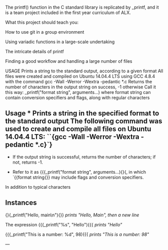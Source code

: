 The printf() function in the C standard library is replicated by _printf, and it is a team project included in the first year curriculum of ALX.

What this project should teach you:



How to use git in a group environment

Using variadic functions in a large-scale undertaking

The intricate details of printf

Finding a good workflow and handling a large number of files

USAGE
Prints a string to the standard output, according to a given format
All files were created and compiled on Ubuntu 14.04.4 LTS using GCC 4.8.4 with the command gcc -Wall -Werror -Wextra -pedantic *.c
Returns the number of characters in the output string on success, -1 otherwise
Call it this way: _printf("format string", arguments...) where format string can contain conversion specifiers and flags, along with regular characters

## Usage * Prints a string in the specified format to the standard output The following command was used to create and compile all files on Ubuntu 14.04.4 LTS: ``{gcc -Wall -Werror -Wextra -pedantic *.c}`}

* If the output string is successful, returns the number of characters; if not, returns -1.

* Refer to it as {{{_printf("format string", arguments...){}{, in which `{{format string{}} may include flags and conversion specifiers.

In addition to typical characters



## Instances



{}{_printf("Hello, main\n"){}} *prints "Hello, Main", then a new line*

The expression {{{_printf("%s", "Hello"){{{ *prints "Hello"*

{{{_printf("This is a number: %d", 98){{{ *prints "This is a number: 98"*



—
